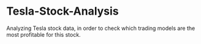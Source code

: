 # Tesla-Stock-Analysis
Analyzing Tesla stock data, in order to check which trading models are the most profitable for this stock.  
